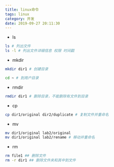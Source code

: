 ```yaml
---
title: linux命令
tags: linux
category: 开发
date: 2019-09-27 20:11:30
---
```



* ls
```bash
ls # 列出文件
ls -l # 列出文件详细信息 权限 时间戳
```

* mkdir
```bash
mkdir dir1 # 创建目录

cd ~ # 到用户目录
```

* rmdir
```bash
rmdir dir1 # 删除目录，不能删除有文件到目录
```

* cp
```bash
cp dir1/original dir2/duplicate # 复制文件并重命名
```

* mv
```bash
mv dir1/original lab2/original
mv dir1/original lab2/rename # 移动并重命名
```

* rm
```bash
rm file1 ## 删除文件
rm -r dir1 ## 删除文件夹和其中到文件
```
